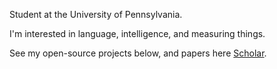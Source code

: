 Student at the University of Pennsylvania. 

I'm interested in language, intelligence, and measuring things.

See my open-source projects below, and papers here [Scholar](https://scholar.google.com/citations?user=a9HZkjMAAAAJ&hl=en).
